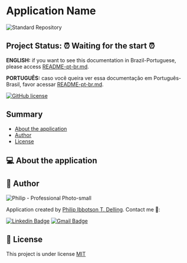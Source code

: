 # Application Name

![Standard Repository](https://repository-images.githubusercontent.com/332821740/d60c9480-5f16-11eb-9b1e-827f2ee1b28c)

## **Project Status:** ⏰ Waiting for the start ⏰
<!-- ## **Project Status:** 🔧 Under construction... 🔨 -->
<!-- ## **Project Status:** ✅ Finished ✅ -->

**ENGLISH:** if you want to see this documentation in Brazil-Portuguese, please access [README-pt-br.md](README-pt-br.md).

**PORTUGUÊS:** caso você queira ver essa documentação em Português-Brasil, favor acessar [README-pt-br.md](README-pt-br.md).

[![GitHub license](https://img.shields.io/github/license/PhilipAngular/standard-repository?color=96C40F)](LICENSE)

## Summary

- [About the application](#-about-the-application)
    <!-- - [Features](#-features)
    - [Application Demo](#-application-demo)
    - [Technologies chosen](#-technologies-chosen)
    - [Prerequisites](#-prerequisites)
        - [Installations](#-installations)
        - [Configurations](#-configurations)
    - [Launch application](#-launch-application)
    - [Run tests](#-run-tests)
    - [Final Remarks](#-final-remarks)
    - [Contributions](#-contributions)
        - [Core Team](#-core-team)
        - [All Contributors](#-all-contributors) -->
- [Author](#-author)
- [License](#-license)

## 💻 About the application

<!-- Brief description of the application. -->

<!-- ## 🎯 Features

- [x] User registration
- [x] Customer registration
- [ ] Product registration -->

<!-- ## 🎮 Application Demo

Hosted app url. -->

<!-- ## 🛠 Technologies chosen

- [Expo](https://expo.io/)
- [Node.js](https://nodejs.org/en/)
- [React](https://pt-br.reactjs.org/)
- [React Native](https://reactnative.dev/)
- [TypeScript](https://www.typescriptlang.org/) -->

<!-- ## 📝 Prerequisites

In this section I will explain what is necessary to install and configure in order to upload the application and/or run the tests. -->

<!-- ### 💿 Installations

- A
- B
- C -->

<!-- ### 🔧 Configurations -->

<!-- #### VSCode

1. A
1. B
1. C -->

<!-- #### Other technology

1. A
1. B
1. C -->

<!-- ## ▶️ Launch application

1. A
1. B
1. C -->

<!-- ## 🔍 Run tests

1. A
1. B
1. C -->

<!-- ## 📜 Final Remarks

Brief description at the end of the project. -->

<!-- ## 👪 Contributions

I am very grateful to all people who helped in this project, and for this reason this section serves to introduce these users so well intentioned. Thank you so much!

**NOTE:** If you are interested in being a CONTRIBUTOR, then please read this [step by step](CONTRIBUTING.md). -->

<!-- ### 🔦 Core Team -->

<!-- prettier-ignore-start -->
<!-- markdownlint-disable -->
<!-- <table>
  <tr>
    <td align="center"><a href="MAIN_CONTRIBUTOR_SITE_URL"><img src="CONTRIBUTOR_AVATAR_GITHUB_URL" width="100px;" alt=""/><br /><sub><b>Persons name</b></sub></a><br /><sub>Title Any</sub></td>
    <td align="center"><a href="https://www.linkedin.com/in/philip-delling/"><img src="https://avatars.githubusercontent.com/u/16709062?v=4" width="100px;" alt=""/><br /><sub><b>Philip I. T. Delling</b></sub></a><br /><sub>creator</sub></td>
  </tr> -->
  <!-- <tr>
    <td align="center"><a href="https://github.com/RobertBroersma"><img src="https://avatars0.githubusercontent.com/u/4519828?v=4" width="100px;" alt=""/><br /><sub><b>Robert</b></sub></a><br /><sub>maintainer</sub></td>
    <td align="center"><a href="https://github.com/dthyresson"><img src="https://avatars2.githubusercontent.com/u/1051633?v=4" width="100px;" alt=""/><br /><sub><b>David Thyresson</b></sub></a><br /><sub>maintainer, community</sub></td>
    <td align="center"><a href="https://edamame.studio/"><img src="https://avatars0.githubusercontent.com/u/1521877?v=4" width="100px;" alt=""/><br /><sub><b>Daniel Choudhury</b></sub></a><br /><sub>maintainer, community</sub></td>
    <td align="center"><a href="http://tlundberg.com/"><img src="https://avatars1.githubusercontent.com/u/30793?v=4" width="100px;" alt=""/><br /><sub><b>Tobbe Lundberg</b></sub></a><br /><sub>maintainer</sub></td>
    <td align="center"><a href="https://github.com/aldonline"><img src="https://avatars2.githubusercontent.com/u/154884?v=4" width="100px;" alt=""/><br /><sub><b>Aldo Bucchi</b></sub></a><br /><sub>maintainer</sub></td>
</tr>
<tr>
    <td align="center"><a href="https://github.com/ajcwebdev"><img src="https://avatars0.githubusercontent.com/u/12433465?v=4" width="100px;" alt=""/><br /><sub><b>Anthony Campolo</b></sub></a><br /><sub>advocate</sub></td>
    <td align="center"><a href="https://github.com/clairefro"><img src="https://avatars1.githubusercontent.com/u/9841162?v=4" width="100px;" alt=""/><br /><sub><b>Claire Froelich</b></sub></a><br /><sub>maintainer</sub></td>
</tr> -->
<!-- </table> -->
<!-- markdownlint-restore -->
<!-- prettier-ignore-end -->

<!-- ### 🌟 All Contributors

To see all contributors to this project, please [click here](CONTRIBUTORS.md). -->

## 👤 Author

![Philip - Professional Photo-small](https://user-images.githubusercontent.com/16709062/105726472-e3228700-5f08-11eb-8449-42683562439b.jpg)

Application created by [Philip Ibbotson T. Delling](https://github.com/PhilipAngular). Contact me 👋:

[![Linkedin Badge](https://img.shields.io/badge/-Philip&nbsp;Ibbotson&nbsp;T.&nbsp;Delling-blue?style=flat&logo=Linkedin&logoColor=white&link=https://www.linkedin.com/in/philip-delling/)](https://www.linkedin.com/in/philip-delling/)
[![Gmail Badge](https://img.shields.io/badge/-philip.i.t.delling@gmail.com-c14438?style=flat&logo=Gmail&logoColor=white&link=mailto:philip.i.t.delling@gmail.com)](mailto:philip.i.t.delling@gmail.com)

## 🌠 License

This project is under license [MIT](LICENSE)
